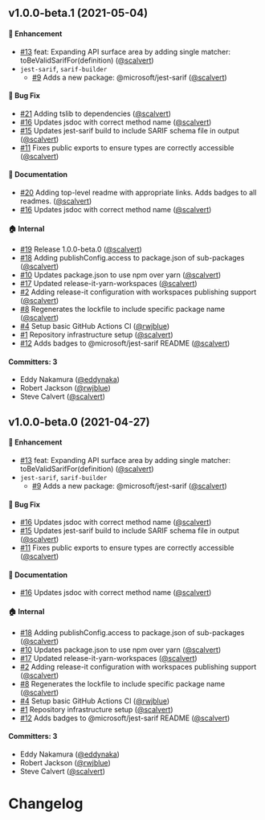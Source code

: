## v1.0.0-beta.1 (2021-05-04)

#### :rocket: Enhancement
  * [#13](https://github.com/microsoft/sarif-js-sdk/pull/13) feat: Expanding API surface area by adding single matcher: toBeValidSarifFor(definition) ([@scalvert](https://github.com/scalvert))
* `jest-sarif`, `sarif-builder`
  * [#9](https://github.com/microsoft/sarif-js-sdk/pull/9) Adds a new package: @microsoft/jest-sarif ([@scalvert](https://github.com/scalvert))

#### :bug: Bug Fix
  * [#21](https://github.com/microsoft/sarif-js-sdk/pull/21) Adding tslib to dependencies ([@scalvert](https://github.com/scalvert))
  * [#16](https://github.com/microsoft/sarif-js-sdk/pull/16) Updates jsdoc with correct method name ([@scalvert](https://github.com/scalvert))
  * [#15](https://github.com/microsoft/sarif-js-sdk/pull/15) Updates jest-sarif build to include SARIF schema file in output ([@scalvert](https://github.com/scalvert))
  * [#11](https://github.com/microsoft/sarif-js-sdk/pull/11) Fixes public exports to ensure types are correctly accessible ([@scalvert](https://github.com/scalvert))

#### :memo: Documentation
  * [#20](https://github.com/microsoft/sarif-js-sdk/pull/20) Adding top-level readme with appropriate links. Adds badges to all readmes. ([@scalvert](https://github.com/scalvert))
  * [#16](https://github.com/microsoft/sarif-js-sdk/pull/16) Updates jsdoc with correct method name ([@scalvert](https://github.com/scalvert))

#### :house: Internal
  * [#19](https://github.com/microsoft/sarif-js-sdk/pull/19) Release 1.0.0-beta.0 ([@scalvert](https://github.com/scalvert))
  * [#18](https://github.com/microsoft/sarif-js-sdk/pull/18) Adding publishConfig.access to package.json of sub-packages ([@scalvert](https://github.com/scalvert))
  * [#10](https://github.com/microsoft/sarif-js-sdk/pull/10) Updates package.json to use npm over yarn ([@scalvert](https://github.com/scalvert))
  * [#17](https://github.com/microsoft/sarif-js-sdk/pull/17) Updated release-it-yarn-workspaces ([@scalvert](https://github.com/scalvert))
  * [#2](https://github.com/microsoft/sarif-js-sdk/pull/2) Adding release-it configuration with workspaces publishing support ([@scalvert](https://github.com/scalvert))
  * [#8](https://github.com/microsoft/sarif-js-sdk/pull/8) Regenerates the lockfile to include specific package name ([@scalvert](https://github.com/scalvert))
  * [#4](https://github.com/microsoft/sarif-js-sdk/pull/4) Setup basic GitHub Actions CI ([@rwjblue](https://github.com/rwjblue))
  * [#1](https://github.com/microsoft/sarif-js-sdk/pull/1) Repository infrastructure setup ([@scalvert](https://github.com/scalvert))
  * [#12](https://github.com/microsoft/sarif-js-sdk/pull/12) Adds badges to @microsoft/jest-sarif README ([@scalvert](https://github.com/scalvert))

#### Committers: 3
- Eddy Nakamura ([@eddynaka](https://github.com/eddynaka))
- Robert Jackson ([@rwjblue](https://github.com/rwjblue))
- Steve Calvert ([@scalvert](https://github.com/scalvert))


## v1.0.0-beta.0 (2021-04-27)

#### :rocket: Enhancement
  * [#13](https://github.com/microsoft/sarif-js-sdk/pull/13) feat: Expanding API surface area by adding single matcher: toBeValidSarifFor(definition) ([@scalvert](https://github.com/scalvert))
* `jest-sarif`, `sarif-builder`
  * [#9](https://github.com/microsoft/sarif-js-sdk/pull/9) Adds a new package: @microsoft/jest-sarif ([@scalvert](https://github.com/scalvert))

#### :bug: Bug Fix
  * [#16](https://github.com/microsoft/sarif-js-sdk/pull/16) Updates jsdoc with correct method name ([@scalvert](https://github.com/scalvert))
  * [#15](https://github.com/microsoft/sarif-js-sdk/pull/15) Updates jest-sarif build to include SARIF schema file in output ([@scalvert](https://github.com/scalvert))
  * [#11](https://github.com/microsoft/sarif-js-sdk/pull/11) Fixes public exports to ensure types are correctly accessible ([@scalvert](https://github.com/scalvert))

#### :memo: Documentation
  * [#16](https://github.com/microsoft/sarif-js-sdk/pull/16) Updates jsdoc with correct method name ([@scalvert](https://github.com/scalvert))

#### :house: Internal
  * [#18](https://github.com/microsoft/sarif-js-sdk/pull/18) Adding publishConfig.access to package.json of sub-packages ([@scalvert](https://github.com/scalvert))
  * [#10](https://github.com/microsoft/sarif-js-sdk/pull/10) Updates package.json to use npm over yarn ([@scalvert](https://github.com/scalvert))
  * [#17](https://github.com/microsoft/sarif-js-sdk/pull/17) Updated release-it-yarn-workspaces ([@scalvert](https://github.com/scalvert))
  * [#2](https://github.com/microsoft/sarif-js-sdk/pull/2) Adding release-it configuration with workspaces publishing support ([@scalvert](https://github.com/scalvert))
  * [#8](https://github.com/microsoft/sarif-js-sdk/pull/8) Regenerates the lockfile to include specific package name ([@scalvert](https://github.com/scalvert))
  * [#4](https://github.com/microsoft/sarif-js-sdk/pull/4) Setup basic GitHub Actions CI ([@rwjblue](https://github.com/rwjblue))
  * [#1](https://github.com/microsoft/sarif-js-sdk/pull/1) Repository infrastructure setup ([@scalvert](https://github.com/scalvert))
  * [#12](https://github.com/microsoft/sarif-js-sdk/pull/12) Adds badges to @microsoft/jest-sarif README ([@scalvert](https://github.com/scalvert))

#### Committers: 3
- Eddy Nakamura ([@eddynaka](https://github.com/eddynaka))
- Robert Jackson ([@rwjblue](https://github.com/rwjblue))
- Steve Calvert ([@scalvert](https://github.com/scalvert))


# Changelog
